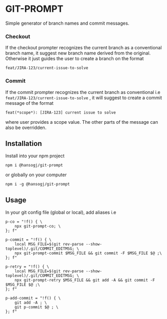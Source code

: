 # GIT-PROMPT

Simple generator of branch names and commit messages. 

### Checkout
If the checkout prompter recognizes the current branch as a conventional branch name, it suggest new branch name derived from the original. Otherwise it just
guides the user to create a branch on the format 

`feat/JIRA-123/current-issue-to-solve` 


### Commit 

If the commit prompter recognizes the current branch as conventional i.e `feat/JIRA-123/current-issue-to-solve` , it will suggest to create a commit
message of the format  

`feat(*scope*): [JIRA-123] current issue to solve` 

where user provides a scope value. The other parts of the message can also be overridden.

## Installation

Install into your npm project

`npm i @hansogj/git-prompt `

or globally on your computer 

`npm i -g @hansogj/git-prompt `

## Usage

In your git config file (global or local), add aliases i.e

```
p-co = "!f() { \
    npx git-prompt-co; \
}; f"

p-commit = "!f() { \
    local MSG_FILE=$(git rev-parse --show-toplevel)/.git/COMMIT_EDITMSG; \
    npx git-prompt-commit $MSG_FILE && git commit -F $MSG_FILE $@ ;\
}; f"

p-retry = "!f() { \
    local MSG_FILE=$(git rev-parse --show-toplevel)/.git/COMMIT_EDITMSG; \
    npx git-prompt-retry $MSG_FILE && git add -A && git commit -F $MSG_FILE $@ ;\
}; f"

p-add-commit = "!f() { \
    git add -A ; \
    git p-commit $@ ; \
}; f"
```